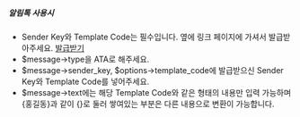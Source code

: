 ##### 알림톡 사용시
- Sender Key와 Template Code는 필수입니다. 옆에 링크 페이지에 가셔서 발급받아주세요. [발급받기](https://solapi.com/index.php?mid=AboutAlimTalk)
- $message->type을 ATA로 해주세요.
- $message->sender_key, $options->template_code에 발급받으신 Sender Key와 Template Code를 넣어주세요.
- $message->text에는 해당 Template Code와 같은 형태의 내용만 입력 가능하며 {홍길동}과 같이 {}로 둘러 쌓여있는 부분은 다른 내용으로 변환이 가능합니다.
